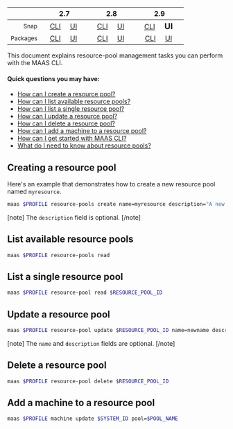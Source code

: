 <!-- snap-2-7-cli
|| 2.7 | 2.8 | 2.9|
|-----:|:-----:|:-----:|:-----:|
| <small>Snap</small> | &nbsp; &nbsp;<big>**CLI**</big> &nbsp; &nbsp; [UI](/t/rad-menu-testing/2245) &nbsp; &nbsp; | &nbsp; &nbsp;[CLI](/t/rad-menu-testing/2245) &nbsp; &nbsp; [UI](/t/rad-menu-testing/2245) &nbsp; &nbsp; | &nbsp; &nbsp;[CLI](/t/rad-menu-testing/2245) &nbsp; &nbsp; [UI](/t/rad-menu-testing/2245) &nbsp; &nbsp; |
| <small>Packages</small> | &nbsp; &nbsp;[CLI](/t/rad-menu-testing/2245) &nbsp; &nbsp; [UI](/t/rad-menu-testing/2245) &nbsp; &nbsp; | &nbsp; &nbsp;[CLI](/t/rad-menu-testing/2245) &nbsp; &nbsp; [UI](/t/rad-menu-testing/2245) &nbsp; &nbsp; | &nbsp; &nbsp;[CLI](/t/rad-menu-testing/2245) &nbsp; &nbsp; [UI](/t/rad-menu-testing/2245) &nbsp; &nbsp; |
snap-2-7-cli -->

<!-- snap-2-7-ui
|| 2.7 | 2.8 | 2.9|
|-----:|:-----:|:-----:|:-----:|
| <small>Snap</small> | &nbsp; &nbsp;[CLI](/t/rad-menu-testing/2245) &nbsp; &nbsp; <big>**UI**</big> &nbsp; &nbsp; | &nbsp; &nbsp;[CLI](/t/rad-menu-testing/2245) &nbsp; &nbsp; [UI](/t/rad-menu-testing/2245) &nbsp; &nbsp; | &nbsp; &nbsp;[CLI](/t/rad-menu-testing/2245) &nbsp; &nbsp; [UI](/t/rad-menu-testing/2245) &nbsp; &nbsp; |
| <small>Packages</small> | &nbsp; &nbsp;[CLI](/t/rad-menu-testing/2245) &nbsp; &nbsp; [UI](/t/rad-menu-testing/2245) &nbsp; &nbsp; | &nbsp; &nbsp;[CLI](/t/rad-menu-testing/2245) &nbsp; &nbsp; [UI](/t/rad-menu-testing/2245) &nbsp; &nbsp; | &nbsp; &nbsp;[CLI](/t/rad-menu-testing/2245) &nbsp; &nbsp; [UI](/t/rad-menu-testing/2245) &nbsp; &nbsp; |
snap-2-7-ui -->

<!-- deb-2-7-cli
|| 2.7 | 2.8 | 2.9|
|-----:|:-----:|:-----:|:-----:|
| <small>Snap</small> | &nbsp; &nbsp;[CLI](/t/rad-menu-testing/2245) &nbsp; &nbsp; [UI](/t/rad-menu-testing/2245) &nbsp; &nbsp; | &nbsp; &nbsp;[CLI](/t/rad-menu-testing/2245) &nbsp; &nbsp; [UI](/t/rad-menu-testing/2245) &nbsp; &nbsp; | &nbsp; &nbsp;[CLI](/t/rad-menu-testing/2245) &nbsp; &nbsp; [UI](/t/rad-menu-testing/2245) &nbsp; &nbsp; |
| <small>Packages</small> | &nbsp; &nbsp;<big>**CLI**</big> &nbsp; &nbsp; [UI](/t/rad-menu-testing/2245) &nbsp; &nbsp; | &nbsp; &nbsp;[CLI](/t/rad-menu-testing/2245) &nbsp; &nbsp; [UI](/t/rad-menu-testing/2245) &nbsp; &nbsp; | &nbsp; &nbsp;[CLI](/t/rad-menu-testing/2245) &nbsp; &nbsp; [UI](/t/rad-menu-testing/2245) &nbsp; &nbsp; |
deb-2-7-cli -->

<!-- deb-2-7-ui
|| 2.7 | 2.8 | 2.9|
|-----:|:-----:|:-----:|:-----:|
| <small>Snap</small> | &nbsp; &nbsp;[CLI](/t/rad-menu-testing/2245) &nbsp; &nbsp; [UI](/t/rad-menu-testing/2245) &nbsp; &nbsp; | &nbsp; &nbsp;[CLI](/t/rad-menu-testing/2245) &nbsp; &nbsp; [UI](/t/rad-menu-testing/2245) &nbsp; &nbsp; | &nbsp; &nbsp;[CLI](/t/rad-menu-testing/2245) &nbsp; &nbsp; [UI](/t/rad-menu-testing/2245) &nbsp; &nbsp; |
| <small>Packages</small> | &nbsp; &nbsp;[CLI](/t/rad-menu-testing/2245) &nbsp; &nbsp; <big>**UI**</big> &nbsp; &nbsp; | &nbsp; &nbsp;[CLI](/t/rad-menu-testing/2245) &nbsp; &nbsp; [UI](/t/rad-menu-testing/2245) &nbsp; &nbsp; | &nbsp; &nbsp;[CLI](/t/rad-menu-testing/2245) &nbsp; &nbsp; [UI](/t/rad-menu-testing/2245) &nbsp; &nbsp; |
deb-2-7-ui -->

<!-- snap-2-8-cli
|| 2.7 | 2.8 | 2.9|
|-----:|:-----:|:-----:|:-----:|
| <small>Snap</small> | &nbsp; &nbsp;[CLI](/t/rad-menu-testing/2245) &nbsp; &nbsp; [UI](/t/rad-menu-testing/2245) &nbsp; &nbsp; | &nbsp; &nbsp;<big>**CLI**</big> &nbsp; &nbsp; [UI](/t/rad-menu-testing/2245) &nbsp; &nbsp; | &nbsp; &nbsp;[CLI](/t/rad-menu-testing/2245) &nbsp; &nbsp; [UI](/t/rad-menu-testing/2245) &nbsp; &nbsp; |
| <small>Packages</small> | &nbsp; &nbsp;[CLI](/t/rad-menu-testing/2245) &nbsp; &nbsp; [UI](/t/rad-menu-testing/2245) &nbsp; &nbsp; | &nbsp; &nbsp;[CLI](/t/rad-menu-testing/2245) &nbsp; &nbsp; [UI](/t/rad-menu-testing/2245) &nbsp; &nbsp; | &nbsp; &nbsp;[CLI](/t/rad-menu-testing/2245) &nbsp; &nbsp; [UI](/t/rad-menu-testing/2245) &nbsp; &nbsp; |
snap-2-8-cli -->

<!-- snap-2-8-ui
|| 2.7 | 2.8 | 2.9|
|-----:|:-----:|:-----:|:-----:|
| <small>Snap</small> | &nbsp; &nbsp;[CLI](/t/rad-menu-testing/2245) &nbsp; &nbsp; [UI](/t/rad-menu-testing/2245) &nbsp; &nbsp; | &nbsp; &nbsp;[CLI](/t/rad-menu-testing/2245) &nbsp; &nbsp; <big>**UI**</big> &nbsp; &nbsp; | &nbsp; &nbsp;[CLI](/t/rad-menu-testing/2245) &nbsp; &nbsp; [UI](/t/rad-menu-testing/2245) &nbsp; &nbsp; |
| <small>Packages</small> | &nbsp; &nbsp;[CLI](/t/rad-menu-testing/2245) &nbsp; &nbsp; [UI](/t/rad-menu-testing/2245) &nbsp; &nbsp; | &nbsp; &nbsp;[CLI](/t/rad-menu-testing/2245) &nbsp; &nbsp; [UI](/t/rad-menu-testing/2245) &nbsp; &nbsp; | &nbsp; &nbsp;[CLI](/t/rad-menu-testing/2245) &nbsp; &nbsp; [UI](/t/rad-menu-testing/2245) &nbsp; &nbsp; |
snap-2-8-ui -->

<!-- deb-2-8-cli
|| 2.7 | 2.8 | 2.9|
|-----:|:-----:|:-----:|:-----:|
| <small>Snap</small> | &nbsp; &nbsp;[CLI](/t/rad-menu-testing/2245) &nbsp; &nbsp; [UI](/t/rad-menu-testing/2245) &nbsp; &nbsp; | &nbsp; &nbsp;[CLI](/t/rad-menu-testing/2245) &nbsp; &nbsp; [UI](/t/rad-menu-testing/2245) &nbsp; &nbsp; | &nbsp; &nbsp;[CLI](/t/rad-menu-testing/2245) &nbsp; &nbsp; [UI](/t/rad-menu-testing/2245) &nbsp; &nbsp; |
| <small>Packages</small> | &nbsp; &nbsp;[CLI](/t/rad-menu-testing/2245) &nbsp; &nbsp; [UI](/t/rad-menu-testing/2245) &nbsp; &nbsp; | &nbsp; &nbsp;<big>**CLI**</big> &nbsp; &nbsp; [UI](/t/rad-menu-testing/2245) &nbsp; &nbsp; | &nbsp; &nbsp;[CLI](/t/rad-menu-testing/2245) &nbsp; &nbsp; [UI](/t/rad-menu-testing/2245) &nbsp; &nbsp; |
deb-2-8-cli -->

<!-- deb-2-8-ui
|| 2.7 | 2.8 | 2.9|
|-----:|:-----:|:-----:|:-----:|
| <small>Snap</small> | &nbsp; &nbsp;[CLI](/t/rad-menu-testing/2245) &nbsp; &nbsp; [UI](/t/rad-menu-testing/2245) &nbsp; &nbsp; | &nbsp; &nbsp;[CLI](/t/rad-menu-testing/2245) &nbsp; &nbsp; [UI](/t/rad-menu-testing/2245) &nbsp; &nbsp; | &nbsp; &nbsp;[CLI](/t/rad-menu-testing/2245) &nbsp; &nbsp; [UI](/t/rad-menu-testing/2245) &nbsp; &nbsp; |
| <small>Packages</small> | &nbsp; &nbsp;[CLI](/t/rad-menu-testing/2245) &nbsp; &nbsp; [UI](/t/rad-menu-testing/2245) &nbsp; &nbsp; | &nbsp; &nbsp;[CLI](/t/rad-menu-testing/2245) &nbsp; &nbsp; <big>**UI**</big> &nbsp; &nbsp; | &nbsp; &nbsp;[CLI](/t/rad-menu-testing/2245) &nbsp; &nbsp; [UI](/t/rad-menu-testing/2245) &nbsp; &nbsp; |
deb-2-8-ui -->

<!-- snap-2-9-cli
|| 2.7 | 2.8 | 2.9|
|-----:|:-----:|:-----:|:-----:|
| <small>Snap</small> | &nbsp; &nbsp;[CLI](/t/rad-menu-testing/2245) &nbsp; &nbsp; [UI](/t/rad-menu-testing/2245) &nbsp; &nbsp; | &nbsp; &nbsp;[CLI](/t/rad-menu-testing/2245) &nbsp; &nbsp; [UI](/t/rad-menu-testing/2245) &nbsp; &nbsp; | &nbsp; &nbsp;<big>**CLI**</big> &nbsp; &nbsp; [UI](/t/rad-menu-testing/2245) &nbsp; &nbsp; |
| <small>Packages</small> | &nbsp; &nbsp;[CLI](/t/rad-menu-testing/2245) &nbsp; &nbsp; [UI](/t/rad-menu-testing/2245) &nbsp; &nbsp; | &nbsp; &nbsp;[CLI](/t/rad-menu-testing/2245) &nbsp; &nbsp; [UI](/t/rad-menu-testing/2245) &nbsp; &nbsp; | &nbsp; &nbsp;[CLI](/t/rad-menu-testing/2245) &nbsp; &nbsp; [UI](/t/rad-menu-testing/2245) &nbsp; &nbsp; |
snap-2-9-cli -->

|| 2.7 | 2.8 | 2.9|
|-----:|:-----:|:-----:|:-----:|
| <small>Snap</small> | &nbsp; &nbsp;[CLI](/t/rad-menu-testing/2245) &nbsp; &nbsp; [UI](/t/rad-menu-testing/2245) &nbsp; &nbsp; | &nbsp; &nbsp;[CLI](/t/rad-menu-testing/2245) &nbsp; &nbsp; [UI](/t/rad-menu-testing/2245) &nbsp; &nbsp; | &nbsp; &nbsp;[CLI](/t/rad-menu-testing/2245) &nbsp; &nbsp; <big>**UI**</big> &nbsp; &nbsp; |
| <small>Packages</small> | &nbsp; &nbsp;[CLI](/t/rad-menu-testing/2245) &nbsp; &nbsp; [UI](/t/rad-menu-testing/2245) &nbsp; &nbsp; | &nbsp; &nbsp;[CLI](/t/rad-menu-testing/2245) &nbsp; &nbsp; [UI](/t/rad-menu-testing/2245) &nbsp; &nbsp; | &nbsp; &nbsp;[CLI](/t/rad-menu-testing/2245) &nbsp; &nbsp; [UI](/t/rad-menu-testing/2245) &nbsp; &nbsp; |

<!-- deb-2-9-cli
|| 2.7 | 2.8 | 2.9|
|-----:|:-----:|:-----:|:-----:|
| <small>Snap</small> | &nbsp; &nbsp;[CLI](/t/rad-menu-testing/2245) &nbsp; &nbsp; [UI](/t/rad-menu-testing/2245) &nbsp; &nbsp; | &nbsp; &nbsp;[CLI](/t/rad-menu-testing/2245) &nbsp; &nbsp; [UI](/t/rad-menu-testing/2245) &nbsp; &nbsp; | &nbsp; &nbsp;[CLI](/t/rad-menu-testing/2245) &nbsp; &nbsp; [UI](/t/rad-menu-testing/2245) &nbsp; &nbsp; |
| <small>Packages</small> | &nbsp; &nbsp;[CLI](/t/rad-menu-testing/2245) &nbsp; &nbsp; [UI](/t/rad-menu-testing/2245) &nbsp; &nbsp; | &nbsp; &nbsp;[CLI](/t/rad-menu-testing/2245) &nbsp; &nbsp; [UI](/t/rad-menu-testing/2245) &nbsp; &nbsp; | &nbsp; &nbsp;<big>**CLI**</big> &nbsp; &nbsp; [UI](/t/rad-menu-testing/2245) &nbsp; &nbsp; |
deb-2-9-cli -->

<!-- deb-2-9-ui
|| 2.7 | 2.8 | 2.9|
|-----:|:-----:|:-----:|:-----:|
| <small>Snap</small> | &nbsp; &nbsp;[CLI](/t/rad-menu-testing/2245) &nbsp; &nbsp; [UI](/t/rad-menu-testing/2245) &nbsp; &nbsp; | &nbsp; &nbsp;[CLI](/t/rad-menu-testing/2245) &nbsp; &nbsp; [UI](/t/rad-menu-testing/2245) &nbsp; &nbsp; | &nbsp; &nbsp;[CLI](/t/rad-menu-testing/2245) &nbsp; &nbsp; [UI](/t/rad-menu-testing/2245) &nbsp; &nbsp; |
| <small>Packages</small> | &nbsp; &nbsp;[CLI](/t/rad-menu-testing/2245) &nbsp; &nbsp; [UI](/t/rad-menu-testing/2245) &nbsp; &nbsp; | &nbsp; &nbsp;[CLI](/t/rad-menu-testing/2245) &nbsp; &nbsp; [UI](/t/rad-menu-testing/2245) &nbsp; &nbsp; | &nbsp; &nbsp;[CLI](/t/rad-menu-testing/2245) &nbsp; &nbsp; [UI](/t/rad-menu-testing/2245) &nbsp; &nbsp; |
deb-2-9-ui -->

This document explains resource-pool management tasks you can perform with the MAAS CLI.

#### Quick questions you may have:

* [How can I create a resource pool?](/t/cli-resource-pool-management/800#heading--creating-a-resource-pool)
* [How can I list available resource pools?](/t/cli-resource-pool-management/800#heading--list-available-resource-pools)
* [How can I list a single resource pool?](/t/cli-resource-pool-management/800#heading--list-a-single-resource-pool)
* [How can I update a resource pool?](/t/cli-resource-pool-management/800#heading--update-a-resource-pool)
* [How can I delete a resource pool?](/t/cli-resource-pool-management/800#heading--delete-a-resource-pool)
* [How can I add a machine to a resource pool?](/t/cli-resource-pool-management/800#heading--add-a-machine-to-a-resource-pool)
* [How can I get started with MAAS CLI?](/t/maas-cli/802)
* [What do I need to know about resource pools?](/t/resource-pools/831)

<h2 id="heading--creating-a-resource-pool">Creating a resource pool</h2>

Here's an example that demonstrates how to create a new resource pool named `myresource`.

``` bash
maas $PROFILE resource-pools create name=myresource description="A new resource pool."
```

[note]
The `description` field is optional.
[/note]

<h2 id="heading--list-available-resource-pools">List available resource pools</h2>

``` bash
maas $PROFILE resource-pools read
```

<h2 id="heading--list-a-single-resource-pool">List a single resource pool</h2>

``` bash
maas $PROFILE resource-pool read $RESOURCE_POOL_ID
```

<h2 id="heading--update-a-resource-pool">Update a resource pool</h2>

``` bash
maas $PROFILE resource-pool update $RESOURCE_POOL_ID name=newname description="A new description."
```

[note]
The `name` and `description` fields are optional.
[/note]

<h2 id="heading--delete-a-resource-pool">Delete a resource pool</h2>

``` bash
maas $PROFILE resource-pool delete $RESOURCE_POOL_ID
```

<h2 id="heading--add-a-machine-to-a-resource-pool">Add a machine to a resource pool</h2>

``` bash
maas $PROFILE machine update $SYSTEM_ID pool=$POOL_NAME
```

<!-- LINKS -->